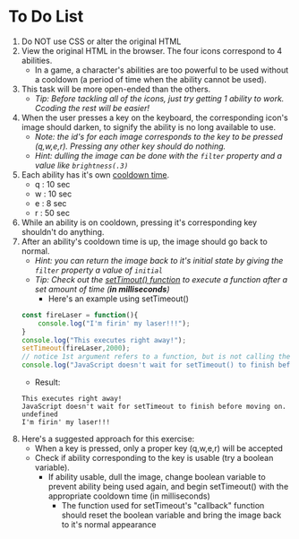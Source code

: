 # To Do List
1. Do NOT use CSS or alter the original HTML
2. View the original HTML in the browser. The four icons correspond to 4 abilities. 
   - In a game, a character's abilities are too powerful to be used without a cooldown (a period of time when the ability cannot be used).
3. This task will be more open-ended than the others.
   - *Tip: Before tackling all of the icons, just try getting 1 ability to work. Ccoding the rest will be easier!*
4. When the user presses a key on the keyboard, the corresponding icon's image should darken, to signify the ability is no long available to use.
   - *Note: the id's for each image corresponds to the key to be pressed (q,w,e,r). Pressing any other key should do nothing.*
   - *Hint: dulling the image can be done with the `filter` property and a value like `brightness(.3)`*
5. Each ability has it's own [cooldown time](http://leagueoflegends.wikia.com/wiki/Lux).
   - q : 10 sec
   - w : 10 sec
   - e : 8 sec
   - r : 50 sec
6. While an ability is on cooldown, pressing it's corresponding key shouldn't do anything.
7. After an ability's cooldown time is up, the image should go back to normal.
   - *Hint: you can return the image back to it's initial state by giving the `filter` property a value of `initial`*
   - *Tip: Check out the [setTimout() function](https://www.w3schools.com/jsref/met_win_settimeout.asp) to execute a function after a set amount of time (**in milliseconds**)*
     - Here's an example using setTimeout()
    ```javascript
    const fireLaser = function(){
        console.log("I'm firin' my laser!!!");
    }
    console.log("This executes right away!");
    setTimeout(fireLaser,2000); 
    // notice 1st argument refers to a function, but is not calling the function. When setTimeout() is executed, it will wait 2000 milliseconds and then call "fireLaser".
    console.log("JavaScript doesn't wait for setTimeout() to finish before moving on.");
    ```
      - Result:
    ```text
    This executes right away!
    JavaScript doesn't wait for setTimeout to finish before moving on.
    undefined
    I'm firin' my laser!!!
    ```
8. Here's a suggested approach for this exercise:
   - When a key is pressed, only a proper key (q,w,e,r) will be accepted
   - Check if ability corresponding to the key is usable (try a boolean variable).
     - If ability usable, dull the image, change boolean variable to prevent ability being used again, and begin setTimeout() with the appropriate cooldown time (in milliseconds)
        - The function used for setTimeout's "callback" function should reset the boolean variable and bring the image back to it's normal appearance